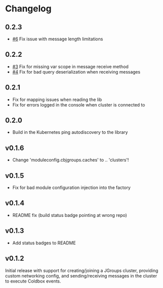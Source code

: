 # Changelog

## 0.2.3

* [#6](https://github.com/pixl8/cbjgroups/issues/6) Fix issue with message length limitations

## 0.2.2

* [#3](https://github.com/pixl8/cbjgroups/issues/3) Fix for missing var scope in message receive method
* [#4](https://github.com/pixl8/cbjgroups/issues/4) Fix for bad query deserialization when receiving messages

## 0.2.1

* Fix for mapping issues when reading the lib
* Fix for errors logged in the console when cluster is connected to

## 0.2.0

* Build in the Kubernetes ping autodiscovery to the library

## v0.1.6

* Change 'moduleconfig.cbjgroups.caches' to .. 'clusters'!

## v0.1.5

* Fix for bad module configuration injection into the factory

## v0.1.4

* README fix (build status badge pointing at wrong repo)

## v0.1.3

* Add status badges to README

## v0.1.2

Initial release with support for creating/joining a JGroups cluster, providing custom networking config, and sending/receiving messages in the cluster to execute Coldbox events.
